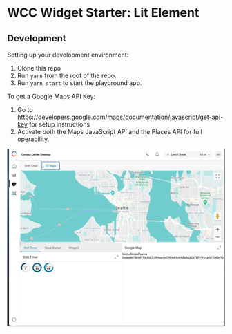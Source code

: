 # WCC Widget Starter: Lit Element
## Development

Setting up your development environment:

1. Clone this repo
2. Run `yarn` from the root of the repo.
3. Run `yarn start` to start the playground app.

To get a Google Maps API Key:
1. Go to https://developers.google.com/maps/documentation/javascript/get-api-key for setup instructions
2. Activate both the Maps JavaScript API and the Places API for full operability.

![Contribution guidelines for this project](./static/map-screenshot.png)
